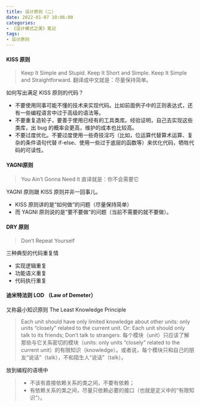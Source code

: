 ```yaml
---
title: 设计原则（二）
date: 2022-01-07 10:06:00
categories: 
- 《设计模式之美》笔记
tags:
- 设计原则
---
```


#### KISS 原则

> Keep It Simple and Stupid.
> Keep It Short and Simple.
> Keep It Simple and Straightforward.
> 翻译成中文就是：尽量保持简单。
> 

如何写出满足 KISS 原则的代码？
- 不要使用同事可能不懂的技术来实现代码。比如前面例子中的正则表达式，还有一些编程语言中过于高级的语法等。
- 不要重复造轮子，要善于使用已经有的工具类库。经验证明，自己去实现这些类库，出 bug 的概率会更高，维护的成本也比较高。
- 不要过度优化。不要过度使用一些奇技淫巧（比如，位运算代替算术运算、复杂的条件语句代替 if-else、使用一些过于底层的函数等）来优化代码，牺牲代码的可读性。


#### YAGNI原则

> You Ain’t Gonna Need It
> 直译就是：你不会需要它
> 

YAGNI 原则跟 KISS 原则并非一回事儿。
- KISS 原则讲的是“如何做”的问题（尽量保持简单）
- 而 YAGNI 原则说的是“要不要做”的问题（当前不需要的就不要做）。


#### DRY 原则

> Don’t Repeat Yourself
> 

三种典型的代码重复情
- 实现逻辑重复
- 功能语义重复
- 代码执行重复

#### 迪米特法则 LOD （Law of Demeter）

又称最小知识原则 The Least Knowledge Principle

>Each unit should have only limited knowledge about other units: only units “closely” related to the current unit. Or: Each unit should only talk to its friends; Don’t talk to strangers.
>每个模块（unit）只应该了解那些与它关系密切的模块（units: only units “closely” related to the current unit）的有限知识（knowledge）。或者说，每个模块只和自己的朋友“说话”（talk），不和陌生人“说话”（talk）。
>

放到编程的语境中
>- 不该有直接依赖关系的类之间，不要有依赖；
>- 有依赖关系的类之间，尽量只依赖必要的接口（也就是定义中的“有限知识”）。




























